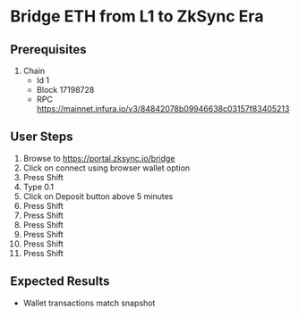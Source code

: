 # Bridge ETH from L1 to ZkSync Era

## Prerequisites

1. Chain
   - Id 1
   - Block 17198728
   - RPC https://mainnet.infura.io/v3/84842078b09946638c03157f83405213

## User Steps

1. Browse to https://portal.zksync.io/bridge
1. Click on connect using browser wallet option
1. Press Shift
1. Type 0.1
1. Click on Deposit button above 5 minutes
1. Press Shift
1. Press Shift
1. Press Shift
1. Press Shift
1. Press Shift
1. Press Shift

## Expected Results

- Wallet transactions match snapshot
